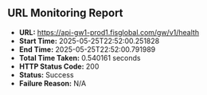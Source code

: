 ## URL Monitoring Report

- **URL:** https://api-gw1-prod1.fisglobal.com/gw/v1/health
- **Start Time:** 2025-05-25T22:52:00.251828
- **End Time:** 2025-05-25T22:52:00.791989
- **Total Time Taken:** 0.540161 seconds
- **HTTP Status Code:** 200
- **Status:** Success
- **Failure Reason:** N/A
